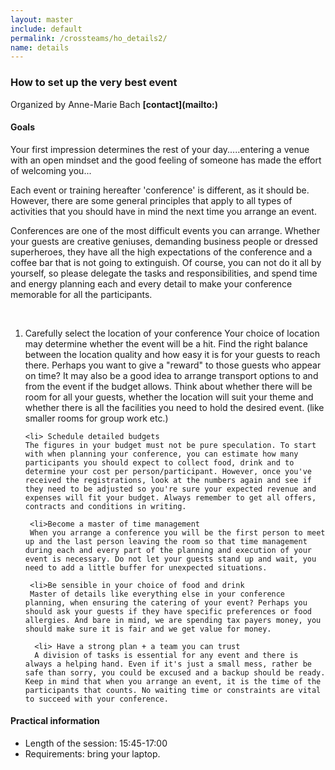 ```yaml
---
layout: master
include: default
permalink: /crossteams/ho_details2/
name: details
---
```


<h3> How to set up the very best event</h3>
Organized by Anne-Marie Bach <b>[contact](mailto:<ambach@au.dk>)</b>

<h4>Goals</h4>

Your first impression determines the rest of your day.....entering a venue with an open mindset and the good feeling of someone has made the effort of welcoming you...
<br> 
<p>
 Each event or training hereafter 'conference' is different, as it should be. However, there are some general principles that apply to all types of activities that you should have in mind the next time you arrange an event.
 </p> 
 <p>
  Conferences are one of the most difficult events you can arrange. Whether your guests are creative geniuses, demanding business people or dressed superheroes, they have all the high expectations of the conference and a coffee bar that is not going to extinguish. Of course, you can not do it all by yourself, so please delegate the tasks and responsibilities, and spend time and energy planning each and every detail to make your conference memorable for all the participants.
  </p> 
  <br>
  <ol>
   <li> Carefully select the location of your conference 
   Your choice of location may determine whether the event will be a hit. Find the right balance between the location quality and how easy it is for your guests to reach there. Perhaps you want to give a "reward" to those guests who appear on time? It may also be a good idea to arrange transport options to and from the event if the budget allows. Think about whether there will be room for all your guests, whether the location will suit your theme and whether there is all the facilities  you need to hold the desired event. (like smaller rooms for group work etc.)
   </li>
    
    <li> Schedule detailed budgets
    The figures in your budget must not be pure speculation. To start with when planning your conference, you can estimate how many participants you should expect to collect food, drink and to determine your cost per person/participant. However, once you've received the registrations, look at the numbers again and see if they need to be adjusted so you're sure your expected revenue and expenses will fit your budget. Always remember to get all offers, contracts and conditions in writing.
   </li>
     
     <li>Become a master of time management
     When you arrange a conference you will be the first person to meet up and the last person leaving the room so that time management during each and every part of the planning and execution of your event is necessary. Do not let your guests stand up and wait, you need to add a little buffer for unexpected situations.
   </li>

     <li>Be sensible in your choice of food and drink
     Master of details like everything else in your conference planning, when ensuring the catering of your event? Perhaps you should ask your guests if they have specific preferences or food allergies. And bare in mind, we are spending tax payers money, you should make sure it is fair and we get value for money.
   </li>
      
      <li> Have a strong plan + a team you can trust
      A division of tasks is essential for any event and there is always a helping hand. Even if it's just a small mess, rather be safe than sorry, you could be excused and a backup should be ready. Keep in mind that when you arrange an event, it is the time of the participants that counts. No waiting time or constraints are vital to succeed with your conference.
   </li>
 </ol>

<h4>Practical information</h4>

- Length of the session: 15:45-17:00
- Requirements: bring your laptop.


